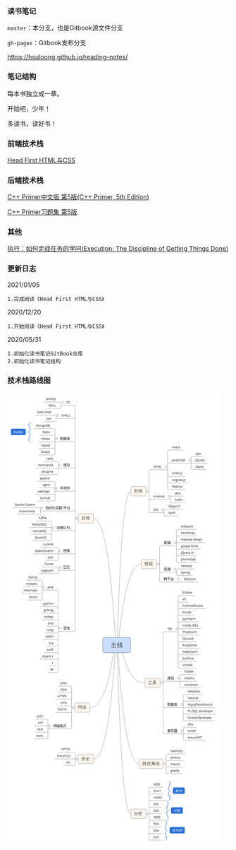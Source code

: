 ### 读书笔记

`master`：本分支，也是Gitbook源文件分支

`gh-pages`：Gitbook发布分支

https://hsuloong.github.io/reading-notes/

### 笔记结构

每本书独立成一章。

开始吧，少年！

多读书，读好书！

### 前端技术栈

[Head First HTML与CSS](https://book.douban.com/subject/25752357/)

### 后端技术栈

[C++ Primer中文版 第5版(C++ Primer, 5th Edition)](https://book.douban.com/subject/25708312/)

[C++ Primer习题集 第5版](https://book.douban.com/subject/26308738/)

### 其他

[执行：如何完成任务的学问(Execution: The Discipline of Getting Things Done)](https://book.douban.com/subject/1031207/)


### 更新日志

2021/01/05
```
1.完成阅读《Head First HTML与CSS》
```

2020/12/20
```
1.开始阅读《Head First HTML与CSS》
```

2020/05/31
```
1.初始化读书笔记GitBook仓库
2.初始化读书笔记结构
```

### 技术栈路线图

![全栈工程师](./full-stack/full-stack-skill-tree.png)

